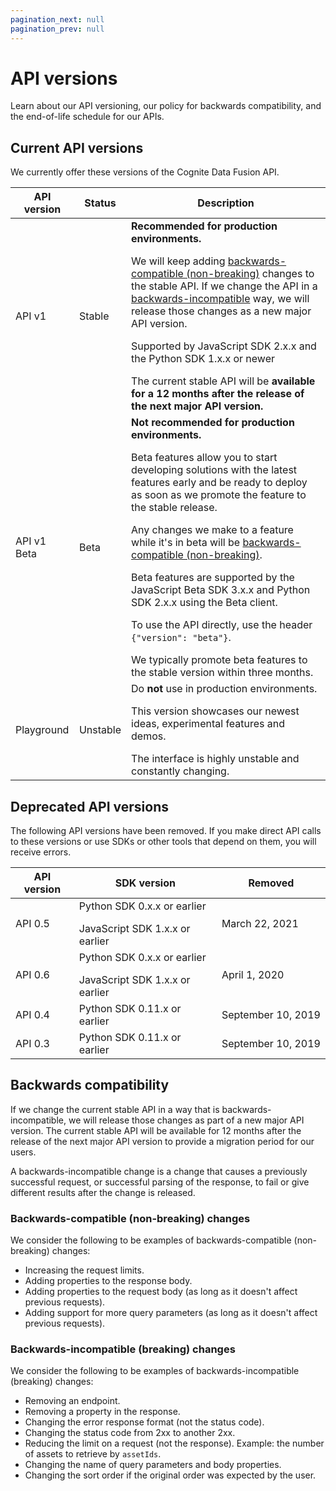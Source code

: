 ```yaml
---
pagination_next: null
pagination_prev: null
---
```



# API versions

Learn about our API versioning, our policy for backwards compatibility, and the end-of-life schedule for our APIs.

## Current API versions

We currently offer these versions of the Cognite Data Fusion API.

| API version | Status   | Description                                                                                                                                                                                                                                                                                                                                                                                                                                                                                                                                                                                                                                               |
| ----------- | -------- | --------------------------------------------------------------------------------------------------------------------------------------------------------------------------------------------------------------------------------------------------------------------------------------------------------------------------------------------------------------------------------------------------------------------------------------------------------------------------------------------------------------------------------------------------------------------------------------------------------------------------------------------------------- |
| API v1      | Stable   | **Recommended for production environments.** <p></p>We will keep adding [backwards-compatible (non-breaking)](#backwards-compatible-non-breaking-changes) changes to the stable API. If we change the API in a [backwards-incompatible](#backwards-incompatible-breaking-changes) way, we will release those changes as a new major API version. <p></p> Supported by JavaScript SDK 2.x.x and the Python SDK 1.x.x or newer<p></p>The current stable API will be **available for a 12 months after the release of the next major API version.**                                                                                                          |
| API v1 Beta | Beta     | **Not recommended for production environments.** <p></p>Beta features allow you to start developing solutions with the latest features early and be ready to deploy as soon as we promote the feature to the stable release.<p></p>Any changes we make to a feature while it's in beta will be [backwards-compatible (non-breaking)](#backwards-compatible-non-breaking-changes).<p></p>Beta features are supported by the JavaScript Beta SDK 3.x.x and Python SDK 2.x.x using the Beta client.<p></p>To use the API directly, use the header `{"version": "beta"}`.<p></p>We typically promote beta features to the stable version within three months. |
| Playground  | Unstable | Do **not** use in production environments. <p></p>This version showcases our newest ideas, experimental features and demos. <p></p> The interface is highly unstable and constantly changing.                                                                                                                                                                                                                                                                                                                                                                                                                                                             |

## Deprecated API versions

The following API versions have been removed. If you make direct API calls to these versions or use SDKs or other tools that depend on them, you will receive errors.

| API version | SDK version                                                       | Removed                      |
| ----------- | ----------------------------------------------------------------- | ---------------------------- |
| API 0.5     | Python SDK 0.x.x or earlier<p></p>JavaScript SDK 1.x.x or earlier | March&nbsp;22,&nbsp;2021     |
| API 0.6     | Python SDK 0.x.x or earlier<p></p>JavaScript SDK 1.x.x or earlier | April&nbsp;1,&nbsp;2020      |
| API 0.4     | Python SDK 0.11.x or earlier                                      | September&nbsp;10,&nbsp;2019 |
| API 0.3     | Python SDK 0.11.x or earlier                                      | September&nbsp;10,&nbsp;2019 |

## Backwards compatibility

If we change the current stable API in a way that is backwards-incompatible, we will release those changes as part of a new major API version. The current stable API will be available for 12 months after the release of the next major API version to provide a migration period for our users.

A backwards-incompatible change is a change that causes a previously successful request, or successful parsing of the response, to fail or give different results after the change is released.

### Backwards-compatible (non-breaking) changes

We consider the following to be examples of backwards-compatible (non-breaking) changes:

- Increasing the request limits.
- Adding properties to the response body.
- Adding properties to the request body (as long as it doesn't affect previous requests).
- Adding support for more query parameters (as long as it doesn't affect previous requests).

### Backwards-incompatible (breaking) changes

We consider the following to be examples of backwards-incompatible (breaking) changes:

- Removing an endpoint.
- Removing a property in the response.
- Changing the error response format (not the status code).
- Changing the status code from 2xx to another 2xx.
- Reducing the limit on a request (not the response). Example: the number of assets to retrieve by `assetIds`.
- Changing the name of query parameters and body properties.
- Changing the sort order if the original order was expected by the user.
